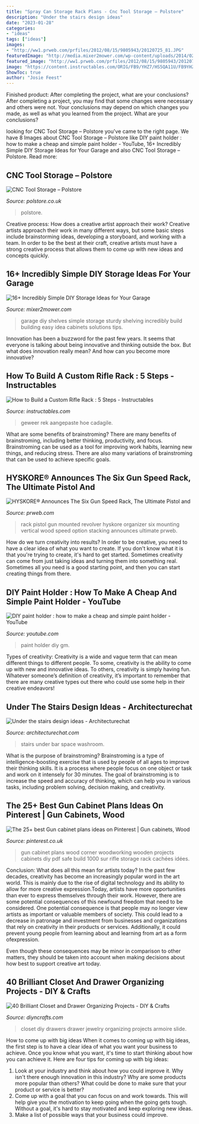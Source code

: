 ```yaml
---
title: "Spray Can Storage Rack Plans - Cnc Tool Storage – Polstore"
description: "Under the stairs design ideas"
date: "2023-01-28"
categories:
- "ideas"
tags: ["ideas"]
images:
- "http://ww1.prweb.com/prfiles/2012/08/15/9805943/20120725_81.JPG"
featuredImage: "http://media.mixer2mower.com/wp-content/uploads/2014/02/Sturdy-Garage-Shelves-600x450.jpg"
featured_image: "http://ww1.prweb.com/prfiles/2012/08/15/9805943/20120725_81.JPG"
image: "https://content.instructables.com/ORIG/FB9/YHZ7/HS5QA11U/FB9YHZ7HS5QA11U.jpg?auto=webp&amp;frame=1&amp;width=2100"
ShowToc: true
author: "Josie Feest"
---
```



Finished product: After completing the project, what are your conclusions?
After completing a project, you may find that some changes were necessary and others were not. Your conclusions may depend on which changes you made, as well as what you learned from the project. What are your conclusions?

	

		
looking for CNC Tool Storage – Polstore you've came to the right page. We have 8 Images about CNC Tool Storage – Polstore like DIY paint holder : how to make a cheap and simple paint holder - YouTube, 16+ Incredibly Simple DIY Storage Ideas for Your Garage and also CNC Tool Storage – Polstore. Read more:
		
    
## CNC Tool Storage – Polstore

<img loading=lazy src="https://polstore.co.uk/wp-content/uploads/2020/05/edwards-44-scaled.jpg" onerror="this.onerror=null;this.src='https://tse4.mm.bing.net/th?id=OIP.9d5FXVMaoxj1e9OT_JMZfwHaJ4&amp;pid=15.1';" alt="CNC Tool Storage – Polstore">

_Source: polstore.co.uk_

>polstore. 

	

Creative process: How does a creative artist approach their work?
Creative artists approach their work in many different ways, but some basic steps include brainstorming ideas, developing a storyboard, and working with a team. In order to be the best at their craft, creative artists must have a strong creative process that allows them to come up with new ideas and concepts quickly.

    
## 16+ Incredibly Simple DIY Storage Ideas For Your Garage

<img loading=lazy src="http://media.mixer2mower.com/wp-content/uploads/2014/02/Sturdy-Garage-Shelves-600x450.jpg" onerror="this.onerror=null;this.src='https://tse4.mm.bing.net/th?id=OIP.YrTdL3dQcPmMrY4Xi8Sp6gHaFj&amp;pid=15.1';" alt="16+ Incredibly Simple DIY Storage Ideas for Your Garage">

_Source: mixer2mower.com_

>garage diy shelves simple storage sturdy shelving incredibly build building easy idea cabinets solutions tips. 

	

Innovation has been a buzzword for the past few years. It seems that everyone is talking about being innovative and thinking outside the box. But what does innovation really mean? And how can you become more innovative?

    
## How To Build A Custom Rifle Rack : 5 Steps - Instructables

<img loading=lazy src="https://content.instructables.com/ORIG/FB9/YHZ7/HS5QA11U/FB9YHZ7HS5QA11U.jpg?auto=webp&amp;frame=1&amp;width=2100" onerror="this.onerror=null;this.src='https://tse4.mm.bing.net/th?id=OIP.ofjvPlcRbVNu2cXrq3SrUgHaJ4&amp;pid=15.1';" alt="How to Build a Custom Rifle Rack : 5 Steps - Instructables">

_Source: instructables.com_

>geweer rek aangepaste hoe cadagile. 

	

What are some benefits of brainstroming?
There are many benefits of brainstroming, including better thinking, productivity, and focus. Brainstroming can be used as a tool for improving work habits, learning new things, and reducing stress. There are also many variations of brainstroming that can be used to achieve specific goals.

    
## HYSKORE® Announces The Six Gun Speed Rack, The Ultimate Pistol And

<img loading=lazy src="http://ww1.prweb.com/prfiles/2012/08/15/9805943/20120725_81.JPG" onerror="this.onerror=null;this.src='https://tse1.mm.bing.net/th?id=OIP.LtOUXyl-kMf8XoLuHfjDGQHaE8&amp;pid=15.1';" alt="HYSKORE® Announces The Six Gun Speed Rack, The Ultimate Pistol and">

_Source: prweb.com_

>rack pistol gun mounted revolver hyskore organizer six mounting vertical wood speed option stacking announces ultimate prweb. 

	

How do we turn creativity into results?
In order to be creative, you need to have a clear idea of what you want to create. If you don't know what it is that you're trying to create, it's hard to get started. Sometimes creativity can come from just taking ideas and turning them into something real. Sometimes all you need is a good starting point, and then you can start creating things from there.

    
## DIY Paint Holder : How To Make A Cheap And Simple Paint Holder - YouTube

<img loading=lazy src="http://i.ytimg.com/vi/eKkZvxVV-gM/maxresdefault.jpg" onerror="this.onerror=null;this.src='https://tse1.mm.bing.net/th?id=OIP.odnSIw0EOAJrGSDkQe6sEAHaEK&amp;pid=15.1';" alt="DIY paint holder : how to make a cheap and simple paint holder - YouTube">

_Source: youtube.com_

>paint holder diy gm. 

	

Types of creativity:
Creativity is a wide and vague term that can mean different things to different people. To some, creativity is the ability to come up with new and innovative ideas. To others, creativity is simply having fun. Whatever someone’s definition of creativity, it’s important to remember that there are many creative types out there who could use some help in their creative endeavors!

    
## Under The Stairs Design Ideas - Architecturechat

<img loading=lazy src="https://architecturechat.com/wp-content/uploads/2019/02/under-the-stairs-bar.jpg" onerror="this.onerror=null;this.src='https://tse3.mm.bing.net/th?id=OIP.TmQmHD2Ky90J03orTPow6AHaLH&amp;pid=15.1';" alt="Under the stairs design ideas - Architecturechat">

_Source: architecturechat.com_

>stairs under bar space washroom. 

	

What is the purpose of brainstroming?
Brainstroming is a type of intelligence-boosting exercise that is used by people of all ages to improve their thinking skills. It is a process where people focus on one object or task and work on it intensely for 30 minutes. The goal of brainstroming is to increase the speed and accuracy of thinking, which can help you in various tasks, including problem solving, decision making, and creativity.

    
## The 25+ Best Gun Cabinet Plans Ideas On Pinterest | Gun Cabinets, Wood

<img loading=lazy src="https://i.pinimg.com/originals/1d/4c/3a/1d4c3a9fb7e8035dc8dd3d641ca113a2.jpg" onerror="this.onerror=null;this.src='https://tse3.mm.bing.net/th?id=OIP.8IvGOWVIOlkm-aa4GlyRMwHaJ4&amp;pid=15.1';" alt="The 25+ best Gun cabinet plans ideas on Pinterest | Gun cabinets, Wood">

_Source: pinterest.co.uk_

>gun cabinet plans wood corner woodworking wooden projects cabinets diy pdf safe build 1000 sur rifle storage rack cachées idées. 

	

Conclusion: What does all this mean for artists today?
In the past few decades, creativity has become an increasingly popular word in the art world. This is mainly due to the rise of digital technology and its ability to allow for more creative expression.Today, artists have more opportunities than ever to express themselves through their work. However, there are some potential consequences of this newfound freedom that need to be considered.
One potential consequence is that people may no longer view artists as important or valuable members of society. This could lead to a decrease in patronage and investment from businesses and organizations that rely on creativity in their products or services. Additionally, it could prevent young people from learning about and learning from art as a form ofexpression.

Even though these consequences may be minor in comparison to other matters, they should be taken into account when making decisions about how best to support creative art today.

    
## 40 Brilliant Closet And Drawer Organizing Projects - DIY &amp; Crafts

<img loading=lazy src="https://www.diyncrafts.com/wp-content/uploads/2014/02/10-closet.jpg" onerror="this.onerror=null;this.src='https://tse3.mm.bing.net/th?id=OIP.jbFE3bn4MarWVOE4Y2o1GAHaL0&amp;pid=15.1';" alt="40 Brilliant Closet and Drawer Organizing Projects - DIY &amp; Crafts">

_Source: diyncrafts.com_

>closet diy drawers drawer jewelry organizing projects armoire slide. 

	

How to come up with big ideas
When it comes to coming up with big ideas, the first step is to have a clear idea of what you want your business to achieve. Once you know what you want, it's time to start thinking about how you can achieve it. Here are four tips for coming up with big ideas: 
1. Look at your industry and think about how you could improve it. Why isn't there enough innovation in this industry? Why are some products more popular than others? What could be done to make sure that your product or service is better?
2. Come up with a goal that you can focus on and work towards. This will help give you the motivation to keep going when the going gets tough. Without a goal, it's hard to stay motivated and keep exploring new ideas. 
3. Make a list of possible ways that your business could improve.

